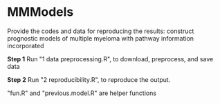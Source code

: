 # MMModels
Provide the codes and data for reproducing the results: construct prognostic models of multiple myeloma with pathway information incorporated

**Step 1**
Run "1 data preprocessing.R", to download, preprocess, and save data 

**Step 2**
Run "2 reproducibility.R", to reproduce the output.

"fun.R" and "previous.model.R" are helper functions


